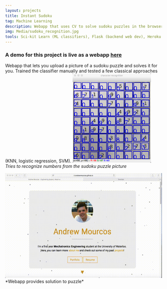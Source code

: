 ```yaml
---
layout: projects
title: Instant Sudoku
tag: Machine Learning
description: Webapp that uses CV to solve sudoku puzzles in the browser.
img: Media/sudoku_recognition.jpg
tools: Sci-kit Learn (ML classifiers), Flask (backend web dev), Heroku (server deployment), OpenCV
---
```

### A demo for this project is live as a webapp <a href="https://instant-sudoku.herokuapp.com">here</a>

Webapp that lets you upload a picture of a sudoku puzzle and solves it for you. Trained the classifier manually and tested a few classical approaches (KNN, logistic regression, SVM).
<img src="/Media/sudoku_recognition.jpg" style="width: 50%;">
*Tries to recognize numbers from the sudoku puzzle picture*

<img src="/Media/instant_sudoku_site.gif">
*Webapp provides solution to puzzle*

